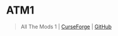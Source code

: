 # ATM1

> All The Mods 1 | [CurseForge](https://legacy.curseforge.com/minecraft/modpacks/all-the-mods) | [GitHub](https://github.com/AllTheMods/ATM-1)
